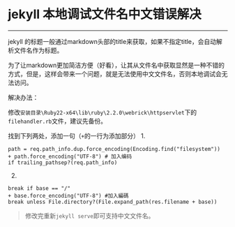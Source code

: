 ﻿---
layout: post
---

# jekyll 本地调试文件名中文错误解决

---

jekyll 的标题一般通过markdown头部的title来获取，如果不指定title，会自动解析文件名作为标题。

为了让markdown更加简洁方便（好看），让其从文件名中获取显然是一种不错的方式，但是，这样会带来一个问题，就是无法使用中文文件名，否则本地调试会无法访问。

解决办法：

修改`安装目录\Ruby22-x64\lib\ruby\2.2.0\webrick\httpservlet`下的`filehandler.rb`文件，建议先备份。

找到下列两处，添加一句（`+`的一行为添加部分）
1.
```
path = req.path_info.dup.force_encoding(Encoding.find("filesystem"))
+ path.force_encoding("UTF-8") # 加入编码
if trailing_pathsep?(req.path_info)
```
2.
```
break if base == "/"
+ base.force_encoding("UTF-8") #加入編碼
break unless File.directory?(File.expand_path(res.filename + base))
```

> 修改完重新`jekyll serve`即可支持中文文件名。


